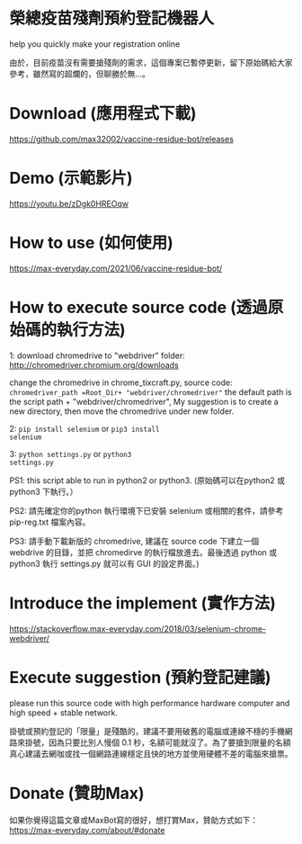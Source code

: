# 榮總疫苗殘劑預約登記機器人
help you quickly make your registration online

由於，目前疫苗沒有需要搶殘劑的需求，這個專案已暫停更新，留下原始碼給大家參考，雖然寫的超爛的，但聊勝於無...。

# Download (應用程式下載)
https://github.com/max32002/vaccine-residue-bot/releases

# Demo (示範影片)
https://youtu.be/zDgk0HREOqw

# How to use (如何使用)
https://max-everyday.com/2021/06/vaccine-residue-bot/

# How to execute source code (透過原始碼的執行方法)
1: download chromedrive to "webdriver" folder:
http://chromedriver.chromium.org/downloads

change the chromedrive in chrome_tixcraft.py, source code:
<code>chromedriver_path =Root_Dir+ "webdriver/chromedriver"</code>
the default path is the script path + "webdriver/chromedriver", My suggestion is to create a new directory, then move the chromedrive under new folder.

2: <code>pip install selenium</code> or <code>pip3 install selenium</code>

3: <code>python settings.py</code> or <code>python3 settings.py</code>

PS1: this script able to run in python2 or python3. (原始碼可以在python2 或 python3 下執行。）

PS2: 請先確定你的python 執行環境下已安裝 selenium 或相關的套件，請參考 pip-reg.txt 檔案內容。

PS3: 請手動下載新版的 chromedrive, 建議在 source code 下建立一個 webdrive 的目錄，並把 chromedirve 的執行檔放進去。最後透過 python 或 python3 執行 settings.py 就可以有 GUI 的設定界面。)

# Introduce the implement (實作方法)
https://stackoverflow.max-everyday.com/2018/03/selenium-chrome-webdriver/

# Execute suggestion (預約登記建議)
please run this source code with high performance hardware computer and high speed + stable network.

掛號或預約登記的「限量」是殘酷的，建議不要用破舊的電腦或連線不穩的手機網路來掛號，因為只要比別人慢個 0.1 秒，名額可能就沒了。為了要搶到限量的名額真心建議去網咖或找一個網路連線穩定且快的地方並使用硬體不差的電腦來搶票。


# Donate (贊助Max)

如果你覺得這篇文章或MaxBot寫的很好，想打賞Max，贊助方式如下： https://max-everyday.com/about/#donate
